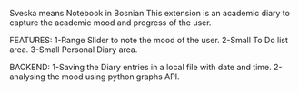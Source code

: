 Sveska means Notebook in Bosnian
This extension is an academic diary to capture the academic mood and progress of the user.

FEATURES:
1-Range Slider to note the mood of the user.
2-Small To Do list area.
3-Small Personal Diary area.

BACKEND:
1-Saving the Diary entries in a local file with date and time.
2-analysing the mood using python graphs API.

